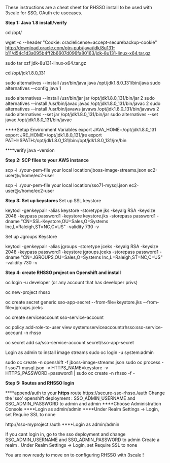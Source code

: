 
These instructions are a cheat sheet for RHSSO install to be used with 3scale for SSO, OAuth etc usecases.
<p><b> Step 1: Java 1.8 install/verify</b>

<p>cd /opt/

wget -c --header "Cookie: oraclelicense=accept-securebackup-cookie" http://download.oracle.com/otn-pub/java/jdk/8u131-b11/d54c1d3a095b4ff2b6607d096fa80163/jdk-8u131-linux-x64.tar.gz

sudo tar xzf jdk-8u131-linux-x64.tar.gz

cd /opt/jdk1.8.0_131

sudo alternatives --install /usr/bin/java java /opt/jdk1.8.0_131/bin/java 
sudo alternatives --config java
1

sudo alternatives --install /usr/bin/jar jar /opt/jdk1.8.0_131/bin/jar 2
sudo alternatives --install /usr/bin/javac javac /opt/jdk1.8.0_131/bin/javac 2
sudo alternatives --install /usr/bin/javaws javaws /opt/jdk1.8.0_131/bin/javaws 2
sudo alternatives --set jar /opt/jdk1.8.0_131/bin/jar
sudo  alternatives --set javac /opt/jdk1.8.0_131/bin/javac


****Setup Environment Variables
export JAVA_HOME=/opt/jdk1.8.0_131
export JRE_HOME=/opt/jdk1.8.0_131/jre
export PATH=$PATH:/opt/jdk1.8.0_131/bin:/opt/jdk1.8.0_131/jre/bin

****verify
java -version

<b> Step 2: SCP files to your AWS instance</b>
<p>scp -i ./your-pem-file your local location/jboss-image-streams.json ec2-user@<AWS Public DNS>:/home/ec2-user
<p>scp -i ./your-pem-file your local location/sso71-mysql.json ec2-user@<AWS Public DNS>:/home/ec2-user

<b> Step 3: Set up keystores </b>
Set up SSL keystore
<p>keytool -genkeypair -alias keystore -storetype jks -keyalg RSA -keysize 2048 -keypass password1 -keystore keystore.jks -storepass password1 -dname "CN=SSL-Keystore,OU=Sales,O=Systems Inc,L=Raleigh,ST=NC,C=US" -validity 730 -v

Set up Jgroups Keystore
<p>keytool -genkeypair -alias jgroups -storetype jceks -keyalg RSA -keysize 2048 -keypass password1 -keystore jgroups.jceks -storepass password1 -dname "CN=JGROUPS,OU=Sales,O=Systems Inc,L=Raleigh,ST=NC,C=US" -validity 730 -v

<b>Step 4: create RHSSO project on Openshift and install</b>

oc login -u developer (or any account that has developer privs)
<p>oc new-project rhsso

<p>oc create secret generic sso-app-secret --from-file=keystore.jks --from-file=jgroups.jceks
<p>oc create serviceaccount sso-service-account
<p>oc policy add-role-to-user view system:serviceaccount:rhsso:sso-service-account -n rhsso
<p>oc secret add sa/sso-service-account secret/sso-app-secret


Login as admin to install image streams
sudo oc login -u system:admin

sudo oc create -n openshift -f jboss-image-streams.json
sudo oc process -f sso71-mysql.json -v HTTPS_NAME=keystore -v HTTPS_PASSWORD=password1 | sudo oc create -n rhsso -f -
<p><b> Step 5: Routes and RHSSO login</b>

****append/auth to your **https** route
	https://secure-sso-rhsso.<AWS IP>/auth
	Change the 'sso' openshift deployment : SSO_ADMIN_USERNAME and SSO_ADMIN_PASSWORD to admin and admin
****Choose Administration Console
****Login as admin/admin
****Under Realm Settings -> Login, set Require SSL to none

http://sso-myproject.<AWS IP>/auth
****Login as admin/admin  
<p>If you cant login in, go to the sso deployment and change SSO_ADMIN_USERNAME and SSO_ADMIN_PASSWORD to admin
	Create a realm <myrealm>. 
	Under Realm Settings -> Login, set Require SSL to none
	
<p> You are now ready to move on to configuring RHSSO with 3scale !

